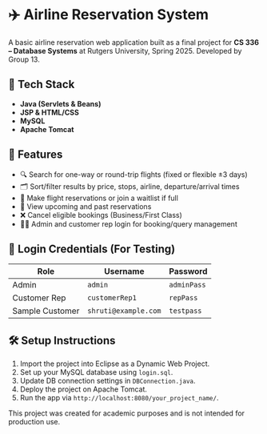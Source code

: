 # ✈️ Airline Reservation System

A basic airline reservation web application built as a final project for **CS 336 – Database Systems** at Rutgers University, Spring 2025. Developed by Group 13.

## 🧰 Tech Stack

- **Java (Servlets & Beans)**
- **JSP & HTML/CSS**
- **MySQL**
- **Apache Tomcat**

## 🎯 Features

- 🔍 Search for one-way or round-trip flights (fixed or flexible ±3 days)
- 🗂️ Sort/filter results by price, stops, airline, departure/arrival times
- 🎫 Make flight reservations or join a waitlist if full
- 📜 View upcoming and past reservations
- ❌ Cancel eligible bookings (Business/First Class)
- 🧑‍💼 Admin and customer rep login for booking/query management

## 🔐 Login Credentials (For Testing)

| Role               | Username              | Password   |
|--------------------|------------------------|------------|
| Admin              | `admin`                | `adminPass`|
| Customer Rep       | `customerRep1`         | `repPass`  |
| Sample Customer    | `shruti@example.com`   | `testpass` |

## 🛠️ Setup Instructions

1. Import the project into Eclipse as a Dynamic Web Project.
2. Set up your MySQL database using `login.sql`.
3. Update DB connection settings in `DBConnection.java`.
4. Deploy the project on Apache Tomcat.
5. Run the app via `http://localhost:8080/your_project_name/`.

This project was created for academic purposes and is not intended for production use.
